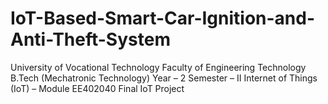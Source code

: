 # IoT-Based-Smart-Car-Ignition-and-Anti-Theft-System
University of Vocational Technology Faculty of Engineering Technology B.Tech (Mechatronic Technology) Year – 2 Semester – II Internet of Things (IoT) – Module EE402040 Final IoT Project 

